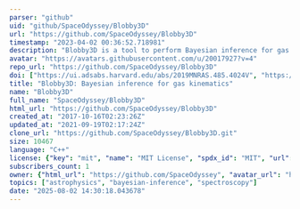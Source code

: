 ```yaml
---
parser: "github"
uid: "github/SpaceOdyssey/Blobby3D"
url: "https://github.com/SpaceOdyssey/Blobby3D"
timestamp: "2023-04-02 00:36:52.718981"
description: "Blobby3D is a tool to perform Bayesian inference for gas kinematics on emission line observations of galaxies using Integral Field Spectroscopy."
avatar: "https://avatars.githubusercontent.com/u/20017927?v=4"
repo_url: "https://github.com/SpaceOdyssey/Blobby3D"
doi: ["https://ui.adsabs.harvard.edu/abs/2019MNRAS.485.4024V", "https://ui.adsabs.harvard.edu/abs/2023ascl.soft03005V/abstract"]
title: "Blobby3D: Bayesian inference for gas kinematics"
name: "Blobby3D"
full_name: "SpaceOdyssey/Blobby3D"
html_url: "https://github.com/SpaceOdyssey/Blobby3D"
created_at: "2017-10-16T02:23:26Z"
updated_at: "2021-09-19T02:17:24Z"
clone_url: "https://github.com/SpaceOdyssey/Blobby3D.git"
size: 10467
language: "C++"
license: {"key": "mit", "name": "MIT License", "spdx_id": "MIT", "url": "https://api.github.com/licenses/mit", "node_id": "MDc6TGljZW5zZTEz"}
subscribers_count: 1
owner: {"html_url": "https://github.com/SpaceOdyssey", "avatar_url": "https://avatars.githubusercontent.com/u/20017927?v=4", "login": "SpaceOdyssey", "type": "User"}
topics: ["astrophysics", "bayesian-inference", "spectroscopy"]
date: "2025-08-02 14:30:18.043678"
---
```

